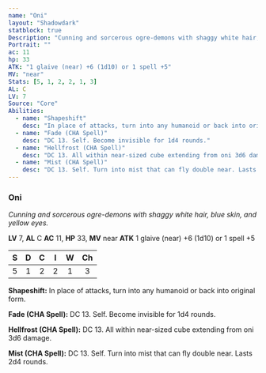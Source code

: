 ```yaml
---
name: "Oni"
layout: "Shadowdark"
statblock: true
Description: "Cunning and sorcerous ogre-demons with shaggy white hair, blue skin, and yellow eyes."
Portrait: ""
ac: 11
hp: 33
ATK: "1 glaive (near) +6 (1d10) or 1 spell +5"
MV: "near"
Stats: [5, 1, 2, 2, 1, 3]
AL: C
LV: 7
Source: "Core"
Abilities:
  - name: "Shapeshift"
    desc: "In place of attacks, turn into any humanoid or back into original form."
  - name: "Fade (CHA Spell)"
    desc: "DC 13. Self. Become invisible for 1d4 rounds."
  - name: "Hellfrost (CHA Spell)"
    desc: "DC 13. All within near-sized cube extending from oni 3d6 damage."
  - name: "Mist (CHA Spell)"
    desc: "DC 13. Self. Turn into mist that can fly double near. Lasts 2d4 rounds."
---
```


### Oni

_Cunning and sorcerous ogre-demons with shaggy white hair, blue skin, and yellow eyes._

**LV** 7, **AL** C
**AC** 11, **HP** 33, **MV** near
**ATK** 1 glaive (near) +6 (1d10) or 1 spell +5

|  S  |  D  |  C  |  I  |  W  |  Ch  |
|:---:|:---:|:---:|:---:|:---:|:----:|
| 5 | 1 | 2 | 2 | 1 | 3 |

**Shapeshift:** In place of attacks, turn into any humanoid or back into original form.

**Fade (CHA Spell):** DC 13. Self. Become invisible for 1d4 rounds.

**Hellfrost (CHA Spell):** DC 13. All within near-sized cube extending from oni 3d6 damage.

**Mist (CHA Spell):** DC 13. Self. Turn into mist that can fly double near. Lasts 2d4 rounds.

